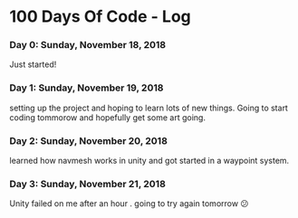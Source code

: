 # 100 Days Of Code - Log

### Day 0: Sunday, November 18, 2018
Just started!

### Day 1: Sunday, November 19, 2018
setting up the project and hoping to learn lots of new things.
Going to start coding tommorow and hopefully get some art going.

### Day 2: Sunday, November 20, 2018
learned how navmesh works in unity and got started in a waypoint system.

### Day 3: Sunday, November 21, 2018
Unity failed on me after an hour . going to try again tomorrow 😕
